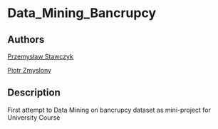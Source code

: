 # Data_Mining_Bancrupcy

## Authors 

[Przemysław Stawczyk](https://github.com/przestaw)

[Piotr Zmyslony](https://github.com/zmysloony)

## Description

First attempt to Data Mining on bancrupcy dataset as mini-project for University Course
